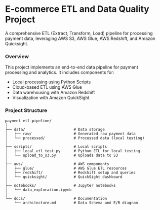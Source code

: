 # E-commerce ETL and Data Quality Project
A comprehensive ETL (Extract, Transform, Load) pipeline for processing payment data, leveraging AWS S3, AWS Glue, AWS Redshift, and Amazon Quicksight. <br>

### Overview
This project implements an end-to-end data pipeline for payment processing and analytics. It includes components for: <br>
- Local processing using Python Scripts
- Cloud-based ETL using AWS Glue
- Data warehousing with Amazon Redshift
- Visualization with Amazon QuickSight

### Project Structure
```
payment-etl-pipeline/
│
├── data/                      # Data storage
│   ├── raw/                   # Generated raw payment data
│   └── processed/             # Processed data (local testing)
│
├── scripts/                   # Local scripts
│   ├── local_etl_test.py      # Python ETL for local testing
│   └── upload_to_s3.py        # Uploads data to S3
│
├── aws/                       # AWS components
│   ├── glue/                  # AWS Glue ETL resources
│   ├── redshift/              # Redshift setup and queries
│   └── quicksight/            # QuickSight dashboard
│
├── notebooks/                 # Jupyter notebooks
│   └── data_exploration.ipynb
│
└── docs/                      # Documentation
    └── architecture.md        # Data Schema and E/R diagram
```



